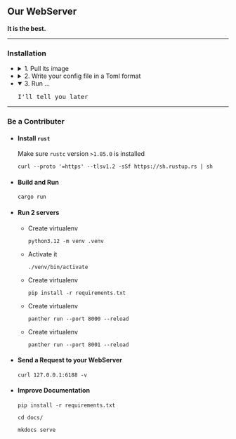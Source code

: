 
## Our WebServer
<b>It is the best.</b>

---

### Installation
- <details>
    <summary>1. Pull its image</summary>
    <pre>docker pull ...</pre>

  </details>

- <details>
    <summary>2. Write your config file in a Toml format</summary>
    <pre>Check out the ...</pre>

  </details>

- <details open>
    <summary>3. Run ...</summary>
      <pre>I'll tell you later</pre>

  </details>

---

### Be a Contributer

- #### Install `rust`
    Make sure `rustc` version `>1.85.0` is installed
    ```shell
    curl --proto '=https' --tlsv1.2 -sSf https://sh.rustup.rs | sh
    ```

- #### Build and Run

    ```shell
    cargo run
    ```

- #### Run 2 servers
    - Create virtualenv
        ```shell
        python3.12 -m venv .venv
        ```
    - Activate it
        ```shell
        ./venv/bin/activate
        ```
    - Create virtualenv
        ```shell
        pip install -r requirements.txt
        ```
    - Create virtualenv
        ```shell
        panther run --port 8000 --reload
        ```
    - Create virtualenv
        ```shell
        panther run --port 8001 --reload
        ```

- #### Send a Request to your WebServer

    ```shell
    curl 127.0.0.1:6188 -v
    ```

- #### Improve Documentation
  
    ```shell
    pip install -r requirements.txt
    ```

    ```shell
    cd docs/
    ```

    ```shell
    mkdocs serve
    ```
